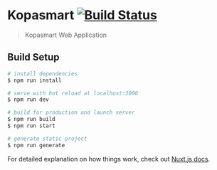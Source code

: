 # Kopasmart [![Build Status](https://travis-ci.com/finspointa/kopasmart-webapp.svg?branch=master)](https://travis-ci.com/finspointa/kopasmart-webapp)

> Kopasmart Web Application

## Build Setup

``` bash
# install dependencies
$ npm run install

# serve with hot reload at localhost:3000
$ npm run dev

# build for production and launch server
$ npm run build
$ npm run start

# generate static project
$ npm run generate
```

For detailed explanation on how things work, check out [Nuxt.js docs](https://nuxtjs.org).
